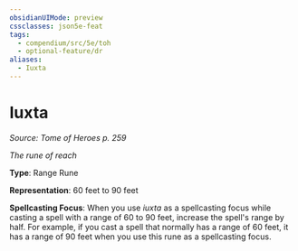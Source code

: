 ```yaml
---
obsidianUIMode: preview
cssclasses: json5e-feat
tags:
  - compendium/src/5e/toh
  - optional-feature/dr
aliases:
  - Iuxta
---
```

# Iuxta
*Source: Tome of Heroes p. 259*  

*The rune of reach*

**Type**: Range Rune

**Representation**: 60 feet to 90 feet

**Spellcasting Focus**: When you use *iuxta* as a spellcasting focus while casting a spell with a range of 60 to 90 feet, increase the spell's range by half. For example, if you cast a spell that normally has a range of 60 feet, it has a range of 90 feet when you use this rune as a spellcasting focus.